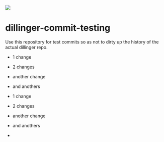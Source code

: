 ![](http://localhost:3000/shields/june07/dillinger-commit-testing)

# dillinger-commit-testing
Use this repository for test commits so as not to dirty up the history of the actual dillinger repo.

* 1 change
* 2 changes
* another change
* and anothers

* 1 change
* 2 changes
* another change
* and anothers
* 


